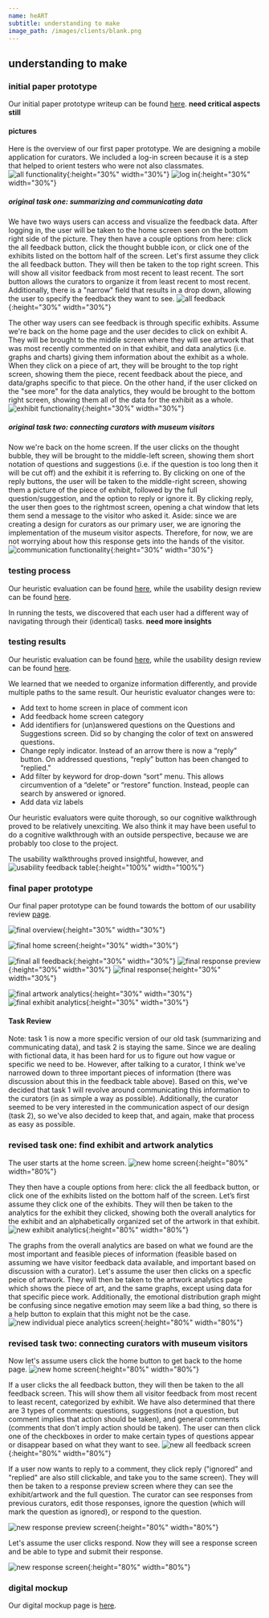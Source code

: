 ```yaml
---
name: heART
subtitle: understanding to make
image_path: /images/clients/blank.png
---
```


## understanding to make

### initial paper prototype
Our initial paper prototype writeup can be found [here](https://londonmeanswild.github.io/museum-experience/2018/10/28/paper-prototypes/). 
**need critical aspects still**

#### pictures
Here is the overview of our first paper prototype. We are designing a mobile application for curators. We included a log-in screen because it is a step that helped to orient testers who were not also classmates. 
![all functionality](/museum-experience/images/prototyping/pp-all-flow.jpg){:height="30%" width="30%"}
![log in](/museum-experience/images/prototyping/pp-login.jpg){:height="30%" width="30%"}

##### original task one: summarizing and communicating data
We have two ways users can access and visualize the feedback data. After logging in, the user will be taken to the home screen seen on the bottom right side of the picture. They then have a couple options from here: click the all feedback button, click the thought bubble icon, or click one of the exhibits listed on the bottom half of the screen. Let's first assume they click the all feedback button. They will then be taken to the top right screen. This will show all visitor feedback from most recent to least recent. The sort button allows the curators to organize it from least recent to most recent. Additionally, there is a "narrow" field that results in a drop down, allowing the user to specify the feedback they want to see. 
![all feedback](/museum-experience/images/prototyping/pp-feedback-flow.jpg){:height="30%" width="30%"}

The other way users can see feedback is through specific exhibits. Assume we're back on the home page and the user decides to click on exhibit A. They will be brought to the middle screen where they will see artwork that was most recently commented on in that exhibit, and data analytics (i.e. graphs and charts) giving them information about the exhibit as a whole. When they click on a piece of art, they will be brought to the top right screen, showing them the piece, recent feedback about the piece, and data/graphs specific to that piece. On the other hand, if the user clicked on the "see more" for the data analytics, they would be brought to the bottom right screen, showing them all of the data for the exhibit as a whole.
![exhibit functionality](/museum-experience/images/prototyping/pp-exhibit-flow.jpg){:height="30%" width="30%"}

##### original task two: connecting curators with museum visitors
Now we're back on the home screen. If the user clicks on the thought bubble, they will be brought to the middle-left screen, showing them short notation of questions and suggestions (i.e. if the question is too long then it will be cut off) and the exhibit it is referring to. By clicking on one of the reply buttons, the user will be taken to the middle-right screen, showing them a picture of the piece of exhibit, followed by the full question/suggestion, and the option to reply or ignore it. By clicking reply, the user then goes to the rightmost screen, opening a chat window that lets them send a message to the visitor who asked it. Aside: since we are creating a design for curators as our primary user, we are ignoring the implementation of the museum visitor aspects. Therefore, for now, we are not worrying about how this response gets into the hands of the visitor. ![communication functionality](/museum-experience/images/prototyping/pp-comm-flow-keyboard.jpg){:height="30%" width="30%"}


### testing process

Our heuristic evaluation can be found [here](htps://londonmeanswild.github.io/museum-experience/2018/10/30/heuristic/), while the usability design review can be found [here](https://londonmeanswild.github.io/museum-experience/2018/11/08/usability-review/). 

In running the tests, we discovered that each user had a different way of navigating through their (identical) tasks. 
**need more insights** 

### testing results

Our heuristic evaluation can be found [here](htps://londonmeanswild.github.io/museum-experience/2018/10/30/heuristic/), while the usability design review can be found [here](https://londonmeanswild.github.io/museum-experience/2018/11/08/usability-review/). 

We learned that we needed to organize information differently, and provide multiple paths to the same result. Our heuristic evaluator changes were to:
* Add text to home screen in place of comment icon
* Add feedback home screen category
* Add identifiers for (un)answered questions on the Questions and Suggestions screen. Did so by changing the color of text on answered questions.
* Change reply indicator. Instead of an arrow there is now a “reply” button. On addressed questions, “reply” button has been changed to “replied."
* Add filter by keyword for drop-down “sort” menu. This allows circumvention of a “delete” or “restore” function. Instead, people can search by answered or ignored.
* Add data viz labels

Our heuristic evaluators were quite thorough, so our cognitive walkthrough proved to be relatively unexciting. We also think it may have been useful to do a cognitive walkthrough with an outside perspective, because we are probably too close to the project. 

The usability walkthroughs proved insightful, however, and 
![usability feedback table](/museum-experience/images/prototyping/usability-feedback-table.png){:height="100%" width="100%"}

### final paper prototype

Our final paper prototype can be found towards the bottom of our usability review [page](https://londonmeanswild.github.io/museum-experience/2018/11/08/usability-review/). 

![final overview](/museum-experience/images/prototyping/final-overview.JPG){:height="30%" width="30%"}

![final home screen](/museum-experience/images/prototyping/final-home.JPG){:height="30%" width="30%"}

![final all feedback](/museum-experience/images/prototyping/final-all-feedback.JPG){:height="30%" width="30%"}
![final response preview](/museum-experience/images/prototyping/final-response-preview.JPG){:height="30%" width="30%"}
![final response](/museum-experience/images/prototyping/final-response.JPG){:height="30%" width="30%"}
      
![final artwork analytics](/museum-experience/images/prototyping/final-artwork-analytics.JPG){:height="30%" width="30%"}
![final exhibit analytics](/museum-experience/images/prototyping/final-exhibit-analytics.JPG){:height="30%" width="30%"}

#### Task Review
Note: task 1 is now a more specific version of our old task (summarizing and communicating data), and task 2 is staying the same. Since we are dealing with fictional data, it has been hard for us to figure out how vague or specific we need to be. However, after talking to a curator, I think we've narrowed down to three important pieces of information (there was discussion about this in the feedback table above). Based on this, we've decided that task 1 will revolve around communicating this information to the curators (in as simple a way as possible). Additionally, the curator seemed to be very interested in the communication aspect of our design (task 2), so we've also decided to keep that, and again, make that process as easy as possible.

### revised task one: find exhibit and artwork analytics
The user starts at the home screen.
![new home screen](/museum-experience/images/prototyping/final-home.JPG){:height="80%" width="80%"}

They then have a couple options from here: click the all feedback button, or click one of the exhibits listed on the bottom half of the screen. Let’s first assume they click one of the exhibits. They will then be taken to the analytics for the exhibit they clicked, showing both the overall analytics for the exhibit and an alphabetically organized set of the artwork in that exhibit. 
![new exhibit analytics](/museum-experience/images/prototyping/final-exhibit-analytics.JPG){:height="80%" width="80%"}

The graphs from the overall analytics are based on what we found are the most important and feasible pieces of information (feasible based on assuming we have visitor feedback data available, and important based on discussion with a curator). Let's assume the user then clicks on a specfic peice of artwork. They will then be taken to the artwork analytics page which shows the piece of art, and the same graphs, except using data for that specific piece work. Additionally, the emotional distribution graph might be confusing since negative emotion may seem like a bad thing, so there is a help button to explain that this might not be the case.
![new individual piece analytics screen](/museum-experience/images/prototyping/final-artwork-analytics.JPG){:height="80%" width="80%"}

### revised task two: connecting curators with museum visitors
Now let's assume users click the home button to get back to the home page.
![new home screen](/museum-experience/images/prototyping/final-home.JPG){:height="80%" width="80%"}

If a user clicks the all feedback button, they will then be taken to the all feedback screen. This will show them all visitor feedback from most recent to least recent, categorized by exhibit. We have also determined that there are 3 types of comments: questions, suggestions (not a question, but comment implies that action should be taken), and general comments (comments that don't imply action should be taken). The user can then click one of the checkboxes in order to make certain types of questions appear or disappear based on what they want to see. 
![new all feedback screen](/museum-experience/images/prototyping/final-all-feedback.JPG){:height="80%" width="80%"}

If a user now wants to reply to a comment, they click reply ("ignored" and "replied" are also still clickable, and take you to the same screen). They will then be taken to a response preview screen where they can see the exhibit/artwork and the full question. The curator can see responses from previous curators, edit those responses, ignore the question (which will mark the question as ignored), or respond to the question. 

![new response preview screen](/museum-experience/images/prototyping/final-response-preview.JPG){:height="80%" width="80%"}

Let's assume the user clicks respond. Now they will see a response screen and be able to type and submit their response.

![new response screen](/museum-experience/images/prototyping/final-response.JPG){:height="80%" width="80%"}
     
      
      

### digital mockup

Our digital mockup page is [here](https://londonmeanswild.github.io/museum-experience/2018/11/12/digital-mock-up/). 

